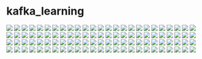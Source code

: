 # kafka_learning

![](./imgs/0.png)
![](./imgs/1.png)
![](./imgs/2.png)
![](./imgs/3.png)
![](./imgs/4.png)
![](./imgs/5.png)
![](./imgs/6.png)
![](./imgs/7.png)
![](./imgs/8.png)
![](./imgs/9.png)
![](./imgs/10.png)
![](./imgs/11.png)
![](./imgs/12.png)
![](./imgs/13.png)
![](./imgs/14.png)
![](./imgs/15.png)
![](./imgs/16.png)
![](./imgs/17.png)
![](./imgs/18.png)
![](./imgs/19.png)
![](./imgs/20.png)
![](./imgs/21.png)
![](./imgs/22.png)
![](./imgs/23.png)
![](./imgs/24.png)
![](./imgs/25.png)
![](./imgs/26.png)
![](./imgs/27.png)
![](./imgs/28.png)
![](./imgs/29.png)
![](./imgs/30.png)
![](./imgs/31.png)
![](./imgs/32.png)
![](./imgs/33.png)
![](./imgs/34.png)
![](./imgs/35.png)
![](./imgs/36.png)
![](./imgs/37.png)
![](./imgs/38.png)
![](./imgs/39.png)
![](./imgs/40.png)
![](./imgs/41.png)
![](./imgs/42.png)
![](./imgs/43.png)
![](./imgs/44.png)
![](./imgs/45.png)
![](./imgs/46.png)
![](./imgs/47.png)
![](./imgs/48.png)
![](./imgs/49.png)
![](./imgs/50.png)
![](./imgs/51.png)
![](./imgs/52.png)
![](./imgs/53.png)
![](./imgs/54.png)
![](./imgs/55.png)
![](./imgs/56.png)
![](./imgs/57.png)
![](./imgs/58.png)
![](./imgs/59.png)
![](./imgs/60.png)
![](./imgs/61.png)
![](./imgs/62.png)
![](./imgs/63.png)
![](./imgs/64.png)
![](./imgs/65.png)
![](./imgs/66.png)
![](./imgs/67.png)
![](./imgs/68.png)
![](./imgs/69.png)
![](./imgs/70.png)
![](./imgs/71.png)
![](./imgs/72.png)
![](./imgs/73.png)
![](./imgs/74.png)
![](./imgs/75.png)
![](./imgs/76.png)
![](./imgs/77.png)
![](./imgs/78.png)
![](./imgs/79.png)
![](./imgs/80.png)
![](./imgs/81.png)
![](./imgs/82.png)
![](./imgs/83.png)
![](./imgs/84.png)
![](./imgs/85.png)
![](./imgs/86.png)
![](./imgs/87.png)
![](./imgs/88.png)
![](./imgs/89.png)
![](./imgs/90.png)
![](./imgs/91.png)
![](./imgs/92.png)
![](./imgs/93.png)
![](./imgs/94.png)
![](./imgs/95.png)
![](./imgs/96.png)
![](./imgs/97.png)
![](./imgs/98.png)
![](./imgs/99.png)